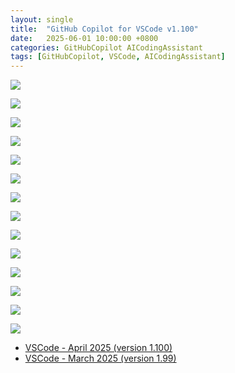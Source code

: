 ```yaml
---
layout: single
title:  "GitHub Copilot for VSCode v1.100"
date:   2025-06-01 10:00:00 +0800
categories: GitHubCopilot AICodingAssistant
tags: [GitHubCopilot, VSCode, AICodingAssistant]
---
```


![](/images/2025/VSCode-GitHubCopilot/GitHubCopilot.png)

![](/images/2025/VSCode-GitHubCopilot/UnifiedChatView.png)

![](/images/2025/VSCode-GitHubCopilot/PromptFiles.png)

![](/images/2025/VSCode-GitHubCopilot/InstructionsFiles.png)

![](/images/2025/VSCode-GitHubCopilot/InstructionsFiles-vs-PromptFiles.png)

![](/images/2025/VSCode-GitHubCopilot/githubRepo.png)

![](/images/2025/VSCode-GitHubCopilot/fetch.png)

![](/images/2025/VSCode-GitHubCopilot/extensions.png)

![](/images/2025/VSCode-GitHubCopilot/usages.png)

![](/images/2025/VSCode-GitHubCopilot/MCP_GitHub-Copilot-Chat.png)

![](/images/2025/VSCode-GitHubCopilot/MCPConfig.png)

![](/images/2025/VSCode-GitHubCopilot/MCP.png)

![](/images/2025/VSCode-GitHubCopilot/pythonGetEnvironmentInfo.jpeg)

![](/images/2025/VSCode-GitHubCopilot/pythonInstallPackage.jpeg)

- [VSCode - April 2025 (version 1.100)](https://code.visualstudio.com/updates/v1_100)
- [VSCode - March 2025 (version 1.99)](https://code.visualstudio.com/updates/v1_99)
